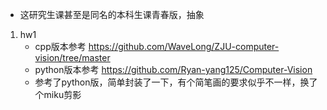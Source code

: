 - 这研究生课甚至是同名的本科生课青春版，抽象

1. hw1
   - cpp版本参考 https://github.com/WaveLong/ZJU-computer-vision/tree/master
   - python版本参考 https://github.com/Ryan-yang125/Computer-Vision
   - 参考了python版，简单封装了一下，有个简笔画的要求似乎不一样，换了个miku剪影